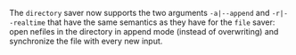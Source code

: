 The `directory` saver now supports the two arguments `-a|--append` and
`-r|--realtime` that have the same semantics as they have for the `file` saver:
open nefiles in the directory in append mode (instead of overwriting) and
synchronize the file with every new input.
